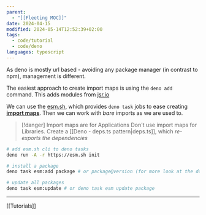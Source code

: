 ```yaml
---
parent:
  - "[[Fleeting MOC]]"
date: 2024-04-15
modified: 2024-05-14T12:52:39+02:00
tags:
  - code/tutorial
  - code/deno
languages: typescript
---
```


As deno is mostly url based - avoiding any package manager (in contrast to npm), management is different.

The easiest approach to create import maps is using the `deno add` command. This adds modules from [jsr.io](jsr.io)

We can use the [esm.sh](https://esm.sh/#cli), which provides `deno task` jobs to ease creating [**import maps**](https://docs.deno.com/runtime/manual/basics/import_maps). Then we can work with *bare* imports as we are used to.


> [!danger] Import maps are for Applications
> Don't use import maps for Libraries. Create a [[Deno - deps.ts pattern|deps.ts]], which *re-exports the dependencies*


```bash
# add esm.sh cli to deno tasks
deno run -A -r https://esm.sh init

# install a package
deno task esm:add package # or package@version (for more look at the docs)

# update all packages
deno task esm:update # or deno task esm update package
```

---
[[Tutorials]]